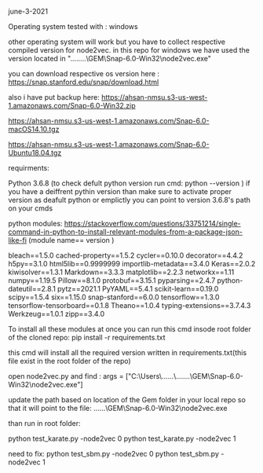 june-3-2021

Operating system tested with :
windows 

other operating system will work  but you have to collect respective compiled  version for node2vec.
in this repo for windows we have used the version located in "........\\GEM\\Snap-6.0-Win32\\node2vec.exe"

you can download respective os version here :
https://snap.stanford.edu/snap/download.html

also i have put backup  here: 
https://ahsan-nmsu.s3-us-west-1.amazonaws.com/Snap-6.0-Win32.zip

https://ahsan-nmsu.s3-us-west-1.amazonaws.com/Snap-6.0-macOS14.10.tgz

https://ahsan-nmsu.s3-us-west-1.amazonaws.com/Snap-6.0-Ubuntu18.04.tgz


requirments:

Python 3.6.8 (to check defult python version run cmd: python --version )
if you have a deiffrent pythin version than make sure to activate proper version as deafult python
or
emplictly you can point to version 3.6.8's path on your cmds

python modules:
https://stackoverflow.com/questions/33751214/single-command-in-python-to-install-relevant-modules-from-a-package-json-like-fi
(module name== version )

bleach==1.5.0
cached-property==1.5.2
cycler==0.10.0
decorator==4.4.2
h5py==3.1.0
html5lib==0.9999999
importlib-metadata==3.4.0
Keras==2.0.2
kiwisolver==1.3.1
Markdown==3.3.3
matplotlib==2.2.3
networkx==1.11
numpy==1.19.5
Pillow==8.1.0
protobuf==3.15.1
pyparsing==2.4.7
python-dateutil==2.8.1
pytz==2021.1
PyYAML==5.4.1
scikit-learn==0.19.0
scipy==1.5.4
six==1.15.0
snap-stanford==6.0.0
tensorflow==1.3.0
tensorflow-tensorboard==0.1.8
Theano==1.0.4
typing-extensions==3.7.4.3
Werkzeug==1.0.1
zipp==3.4.0

To install all these modules at once you can run this cmd insode root folder of the cloned repo:
pip install -r requirements.txt

this cmd will install all the required version written in requirements.txt(this file exist in the root folder of the repo)






open node2vec.py and find :
args = ["C:\\Users\\......\\.......\\GEM\\Snap-6.0-Win32\\node2vec.exe"]

update the path based on location of the Gem folder in your local repo so that it will point to the file:
......\GEM\Snap-6.0-Win32\node2vec.exe



than run in root folder:

python test_karate.py -node2vec 0 
python test_karate.py -node2vec 1


need to fix:
python test_sbm.py -node2vec 0
python test_sbm.py -node2vec 1
